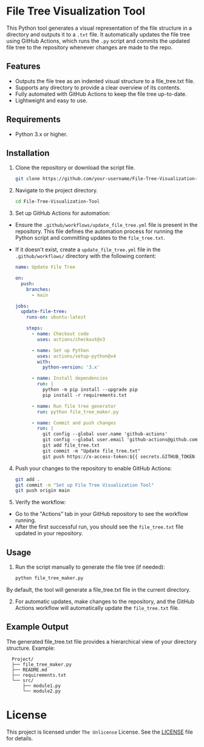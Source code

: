 # File Tree Visualization Tool

This Python tool generates a visual representation of the file structure in a directory and outputs it to a `.txt` file. It automatically updates the file tree using GitHub Actions, which runs the `.py` script and commits the updated file tree to the repository whenever changes are made to the repo.

## Features

- Outputs the file tree as an indented visual structure to a file_tree.txt file.
- Supports any directory to provide a clear overview of its contents.
- Fully automated with GitHub Actions to keep the file tree up-to-date.
- Lightweight and easy to use.

## Requirements

- Python 3.x or higher.

## Installation

1. Clone the repository or download the script file.

   ```bash
   git clone https://github.com/your-username/File-Tree-Visualization-Tool.git

2. Navigate to the project directory.

   ```bash
   cd File-Tree-Visualization-Tool

3. Set up GitHub Actions for automation:

- Ensure the `.github/workflows/update_file_tree.yml` file is present in the repository. This file defines the automation process for running the Python script and committing updates to the `file_tree.txt`.
-  If it doesn't exist, create a `update_file_tree.yml` file in the `.github/workflows/` directory with the following content:

   ```yaml
   name: Update File Tree
   
   on:
     push:
       branches:
         - main
   
   jobs:
     update-file-tree:
       runs-on: ubuntu-latest
   
       steps:
         - name: Checkout code
           uses: actions/checkout@v3
   
         - name: Set up Python
           uses: actions/setup-python@v4
           with:
             python-version: '3.x'
   
         - name: Install dependencies
           run: |
             python -m pip install --upgrade pip
             pip install -r requirements.txt
   
         - name: Run file tree generator
           run: python file_tree_maker.py
   
         - name: Commit and push changes
           run: |
             git config --global user.name 'github-actions'
             git config --global user.email 'github-actions@github.com'
             git add file_tree.txt
             git commit -m "Update file_tree.txt"
             git push https://x-access-token:${{ secrets.GITHUB_TOKEN }}@github.com/${{ github.repository }}.git

4. Push your changes to the repository to enable GitHub Actions:

   ```bash
   git add .
   git commit -m "Set up File Tree Visualization Tool"
   git push origin main

5. Verify the workflow:

- Go to the "Actions" tab in your GitHub repository to see the workflow running.
- After the first successful run, you should see the `file_tree.txt` file updated in your repository.

## Usage
1. Run the script manually to generate the file tree (if needed):

   ```bash
   python file_tree_maker.py
By default, the tool will generate a file_tree.txt file in the current directory.

2. For automatic updates, make changes to the repository, and the GitHub Actions workflow will automatically update the `file_tree.txt` file.

## Example Output

The generated file_tree.txt file provides a hierarchical view of your directory structure. Example:
   
      Project/
      ├── file_tree_maker.py
      ├── README.md
      ├── requirements.txt
      └── src/
          ├── module1.py
          └── module2.py

# License
This project is licensed under `The Unlicense` License. See the [LICENSE](LICENSE) file for details.
